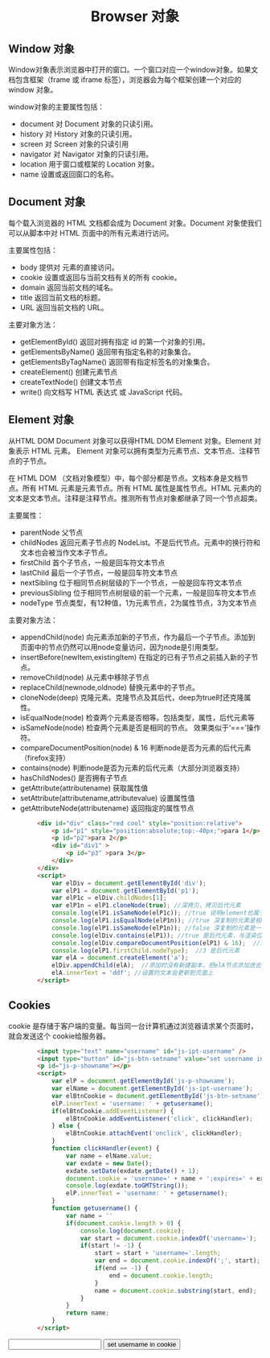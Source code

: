 <h1 align="center"> Browser 对象</h1>

Window 对象
-

Window对象表示浏览器中打开的窗口。一个窗口对应一个window对象。如果文档包含框架（frame 或 iframe 标签），浏览器会为每个框架创建一个对应的 window 对象。

window对象的主要属性包括：

- document 对 Document 对象的只读引用。
- history 对 History 对象的只读引用。
- screen 对 Screen 对象的只读引用
- navigator 对 Navigator 对象的只读引用。
- location 用于窗口或框架的 Location 对象。
- name 设置或返回窗口的名称。

Document 对象
-

每个载入浏览器的 HTML 文档都会成为 Document 对象。Document 对象使我们可以从脚本中对 HTML 页面中的所有元素进行访问。

主要属性包括：

- body 提供对 <body> 元素的直接访问。
- cookie 设置或返回与当前文档有关的所有 cookie。
- domain 返回当前文档的域名。
- title 返回当前文档的标题。
- URL 返回当前文档的 URL。

主要对象方法：

- getElementById() 返回对拥有指定 id 的第一个对象的引用。
- getElementsByName() 返回带有指定名称的对象集合。
- getElementsByTagName() 返回带有指定标签名的对象集合。
- createElement() 创建元素节点
- createTextNode() 创建文本节点
- write() 向文档写 HTML 表达式 或 JavaScript 代码。

Element 对象
-

从HTML DOM Document 对象可以获得HTML DOM Element 对象。Element 对象表示 HTML 元素。 Element 对象可以拥有类型为元素节点、文本节点、注释节点的子节点。

在 HTML DOM （文档对象模型）中，每个部分都是节点。文档本身是文档节点。所有 HTML 元素是元素节点。所有 HTML 属性是属性节点。HTML 元素内的文本是文本节点。注释是注释节点。推测所有节点对象都继承了同一个节点超类。

主要属性：

- parentNode 父节点
- childNodes 返回元素子节点的 NodeList。不是后代节点。元素中的换行符和文本也会被当作文本子节点。
- firstChild 首个子节点，一般是回车符文本节点
- lastChild 最后一个子节点，一般是回车符文本节点
- nextSibling 位于相同节点树层级的下一个节点，一般是回车符文本节点
- previousSibling 位于相同节点树层级的前一个元素，一般是回车符文本节点
- nodeType 节点类型，有12种值，1为元素节点，2为属性节点，3为文本节点


主要对象方法：

- appendChild(node) 向元素添加新的子节点，作为最后一个子节点。添加到页面中的节点仍然可以用node变量访问，因为node是引用类型。
- insertBefore(newItem,existingItem) 在指定的已有子节点之前插入新的子节点。
- removeChild(node) 从元素中移除子节点
- replaceChild(newnode,oldnode) 替换元素中的子节点。
- cloneNode(deep) 克隆元素。克隆节点及其后代，deep为true时还克隆属性。
- isEqualNode(node) 检查两个元素是否相等。包括类型，属性，后代元素等
- isSameNode(node) 检查两个元素是否是相同的节点。 效果类似于‘===’操作符。
- compareDocumentPosition(node) & 16 判断node是否为元素的后代元素（firefox支持）
- contains(node) 判断node是否为元素的后代元素（大部分浏览器支持）
- hasChildNodes() 是否拥有子节点
- getAttribute(attributename) 获取属性值
- setAttribute(attributename,attributevalue) 设置属性值
- getAttributeNode(attributename) 返回指定的属性节点

```html
		<div id="div" class="red cool" style="position:relative">
			<p id="p1" style="position:absolute;top:-40px;">para 1</p>
			<p id="p2">para 2</p>
			<div id="div1" >
				<p id="p3" >para 3</p>
			</div>
		</div>
		<script>
			var elDiv = document.getElementById('div');
			var elP1 = document.getElementById('p1');
			var elP1c = elDiv.childNodes[1];
			var elP1n = elP1.cloneNode(true); //深拷贝，拷贝后代元素
			console.log(elP1.isSameNode(elP1c)); //true 说明element也属于node类型
			console.log(elP1.isEqualNode(elP1n)); //true 深复制的元素是相等的
			console.log(elP1.isSameNode(elP1n)); //false 深复制的元素是一个副本，并不是原来的元素
			console.log(elDiv.contains(elP1)); //true 是后代元素，与渲染位置无关
			console.log(elDiv.compareDocumentPosition(elP1) & 16);  //16 是后代元素
			console.log(elP1.firstChild.nodeType);  //3 是后代元素
			var elA = document.createElement('a');
			elDiv.appendChild(elA);  //添加时没有新建副本，把elA节点添加进去了，elA就是页面上新添加元素的索引
			elA.innerText = 'ddf'; //设置的文本会更新到页面上
		</script>
```

Cookies
-

cookie 是存储于客户端的变量。每当同一台计算机通过浏览器请求某个页面时，就会发送这个 cookie给服务器。

```html
		<input type="text" name="username" id="js-ipt-username" />
		<input type="button" id="js-btn-setname" value="set username in cookie" />
		<p id="js-p-showname"></p>
		<script>
			var elP = document.getElementById('js-p-showname');
			var elName = document.getElementById('js-ipt-username');
			var elBtnCookie = document.getElementById('js-btn-setname');
			elP.innerText = 'username: ' + getusername();
			if(elBtnCookie.addEventListener) {
				elBtnCookie.addEventListener('click', clickHandler);
			} else {
				elBtnCookie.attachEvent('onclick', clickHandler);
			}
			function clickHandler(event) {
				var name = elName.value;
				var exdate = new Date();
				exdate.setDate(exdate.getDate() + 1);
				document.cookie = 'username=' + name + ';expires=' + exdate.toGMTString();
				console.log(exdate.toGMTString());
				elP.innerText = 'username: ' + getusername();
			}
			function getusername() {
				var name = ''
				if(document.cookie.length > 0) {
					console.log(document.cookie);
					var start = document.cookie.indexOf('username=');
					if(start != -1) {
						start = start + 'username='.length;
						var end = document.cookie.indexOf(';', start);
						if(end == -1) {
							end = document.cookie.length;
						}
						name = document.cookie.substring(start, end);
					}
				}
				return name;
			}	
		</script>
```

<input type="text" name="username" id="js-ipt-username" />
<input type="button" id="js-btn-setname" value="set username in cookie" />
<p id="js-p-showname"></p>
<script>
	var elP = document.getElementById('js-p-showname');
	var elName = document.getElementById('js-ipt-username');
	var elBtnCookie = document.getElementById('js-btn-setname');
	elP.innerText = 'username: ' + getusername();
	if(elBtnCookie.addEventListener) {
		elBtnCookie.addEventListener('click', clickHandler);
	} else {
		elBtnCookie.attachEvent('onclick', clickHandler);
	}
	function clickHandler(event) {
		var name = elName.value;
		var exdate = new Date();
		exdate.setDate(exdate.getDate() + 1);
		document.cookie = 'username=' + name + ';expires=' + exdate.toGMTString();
		console.log(exdate.toGMTString());
		elP.innerText = 'username: ' + getusername();
	}
	function getusername() {
		var name = ''
		if(document.cookie.length > 0) {
			console.log(document.cookie);
			var start = document.cookie.indexOf('username=');
			if(start != -1) {
				start = start + 'username='.length;
				var end = document.cookie.indexOf(';', start);
				if(end == -1) {
					end = document.cookie.length;
				}
				name = document.cookie.substring(start, end);
			}
		}
		return name;
	}	
</script>


